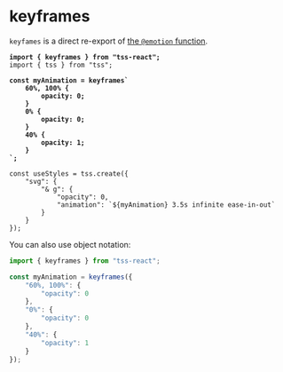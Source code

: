 # keyframes

`keyfames` is a direct re-export of [the `@emotion` function](https://emotion.sh/docs/keyframes).

<pre class="language-javascript"><code class="lang-javascript"><strong>import { keyframes } from "tss-react";
</strong>import { tss } from "tss";

<strong>const myAnimation = keyframes`
</strong><strong>    60%, 100% {
</strong><strong>        opacity: 0;
</strong><strong>    }
</strong><strong>    0% {
</strong><strong>        opacity: 0;
</strong><strong>    }
</strong><strong>    40% {
</strong><strong>        opacity: 1;
</strong><strong>    }
</strong><strong>`;
</strong>
const useStyles = tss.create({
    "svg": {
        "&#x26; g": {
            "opacity": 0,
            "animation": `${myAnimation} 3.5s infinite ease-in-out`
        }
    }
});
</code></pre>

You can also use object notation: &#x20;

```typescript
import { keyframes } from "tss-react";

const myAnimation = keyframes({
    "60%, 100%": {
        "opacity": 0
    },
    "0%": {
        "opacity": 0
    },
    "40%": {
        "opacity": 1
    }
});
```
